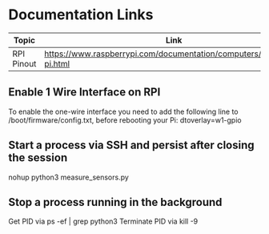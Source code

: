 # Documentation Links

|Topic|Link|
|-----|----|
|RPI Pinout|https://www.raspberrypi.com/documentation/computers/raspberry-pi.html|

## Enable 1 Wire Interface on RPI
To enable the one-wire interface you need to add the following line to /boot/firmware/config.txt, before rebooting your Pi:
dtoverlay=w1-gpio

## Start a process via SSH and persist after closing the session
nohup python3 measure_sensors.py

## Stop a process running in the background
Get PID via ps -ef | grep python3
Terminate PID via kill -9 <PID>
